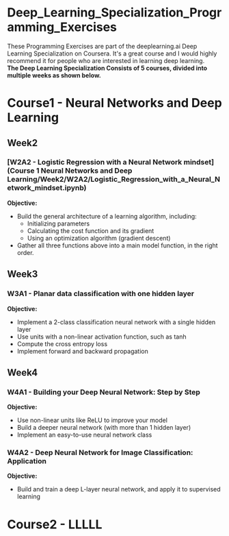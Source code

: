 # Deep_Learning_Specialization_Programming_Exercises
These Programming Exercises are part of the deeplearning.ai Deep Learning Specialization on Coursera. It's a great course and I would highly recommend it for people who are interested in learning deep learning.<br>
**The Deep Learning Specialization Consists of 5 courses, divided into multiple weeks as shown below.**

# Course1 - Neural Networks and Deep Learning
## Week2
### [W2A2 - Logistic Regression with a Neural Network mindset](Course 1 Neural Networks and Deep Learning/Week2/W2A2/Logistic_Regression_with_a_Neural_Network_mindset.ipynb)
**Objective:**
- Build the general architecture of a learning algorithm, including:
    - Initializing parameters
    - Calculating the cost function and its gradient
    - Using an optimization algorithm (gradient descent) 
- Gather all three functions above into a main model function, in the right order.
## Week3
### W3A1 - Planar data classification with one hidden layer
**Objective:**
- Implement a 2-class classification neural network with a single hidden layer
- Use units with a non-linear activation function, such as tanh
- Compute the cross entropy loss
- Implement forward and backward propagation
## Week4
### W4A1 - Building your Deep Neural Network: Step by Step
**Objective:**
- Use non-linear units like ReLU to improve your model
- Build a deeper neural network (with more than 1 hidden layer)
- Implement an easy-to-use neural network class

### W4A2 - Deep Neural Network for Image Classification: Application
**Objective:**
- Build and train a deep L-layer neural network, and apply it to supervised learning

# Course2 - LLLLL


